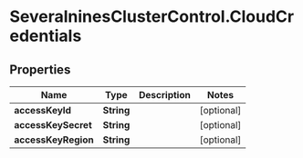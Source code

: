 # SeveralninesClusterControl.CloudCredentials

## Properties

Name | Type | Description | Notes
------------ | ------------- | ------------- | -------------
**accessKeyId** | **String** |  | [optional] 
**accessKeySecret** | **String** |  | [optional] 
**accessKeyRegion** | **String** |  | [optional] 



